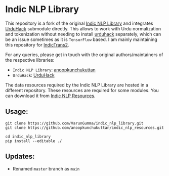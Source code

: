 # Indic NLP Library
This repository is a fork of the original [Indic NLP Library](https://github.com/anoopkunchukuttan/indic_nlp_library) and integrates [UrduHack](https://github.com/urduhack/urduhack) submodule directly. This allows to work with Urdu normalization and tokenization without needing to install [urduhack](https://pypi.org/project/urduhack/) separately, which can be an issue sometimes as it is `TensorFlow` based. I am mainly maintaining this repository for [IndicTrans2](https://github.com/AI4Bharat/IndicTrans2). 

For any queries, please get in touch with the original authors/maintainers of the respective libraries:

- `Indic NLP Library`: [anoopkunchukuttan](https://github.com/anoopkunchukuttan)
- `UrduHack`: [UrduHack](https://github.com/urduhack)

The data resources required by the Indic NLP Library are hosted in a different repository. These resources are required for some modules. You can download it from [Indic NLP Resources](https://github.com/anoopkunchukuttan/indic_nlp_resources).

## Usage:
```
git clone https://github.com/VarunGumma/indic_nlp_library.git
git clone https://github.com/anoopkunchukuttan/indic_nlp_resources.git

cd indic_nlp_library
pip install --editable ./
```

## Updates:
- Renamed `master` branch as `main`
